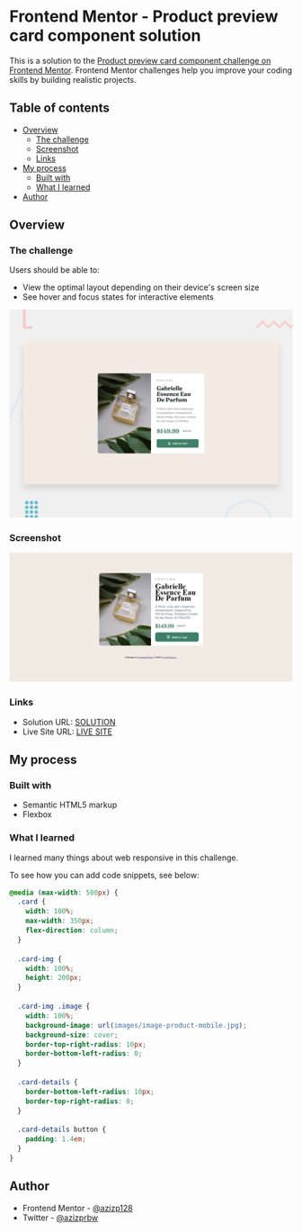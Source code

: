 # Frontend Mentor - Product preview card component solution

This is a solution to the [Product preview card component challenge on Frontend Mentor](https://www.frontendmentor.io/challenges/product-preview-card-component-GO7UmttRfa). Frontend Mentor challenges help you improve your coding skills by building realistic projects.

## Table of contents

- [Overview](#overview)
  - [The challenge](#the-challenge)
  - [Screenshot](#screenshot)
  - [Links](#links)
- [My process](#my-process)
  - [Built with](#built-with)
  - [What I learned](#what-i-learned)
- [Author](#author)

## Overview

### The challenge

Users should be able to:

- View the optimal layout depending on their device's screen size
- See hover and focus states for interactive elements

![Design preview for the Product preview card component coding challenge](./design/desktop-preview.jpg)

### Screenshot

![Web Screenshot](./screenshot/full-page.png)

### Links

- Solution URL: [SOLUTION](https://your-solution-url.com)
- Live Site URL: [LIVE SITE](https://azizp128.github.io/product-preview-card/)

## My process

### Built with

- Semantic HTML5 markup
- Flexbox

### What I learned

I learned many things about web responsive in this challenge.

To see how you can add code snippets, see below:

```css
@media (max-width: 500px) {
  .card {
    width: 100%;
    max-width: 350px;
    flex-direction: column;
  }

  .card-img {
    width: 100%;
    height: 200px;
  }

  .card-img .image {
    width: 100%;
    background-image: url(images/image-product-mobile.jpg);
    background-size: cover;
    border-top-right-radius: 10px;
    border-bottom-left-radius: 0;
  }

  .card-details {
    border-bottom-left-radius: 10px;
    border-top-right-radius: 0;
  }

  .card-details button {
    padding: 1.4em;
  }
}
```

## Author

- Frontend Mentor - [@azizp128](https://www.frontendmentor.io/profile/azizp128)
- Twitter - [@azizprbw](https://www.twitter.com/azizprbw)
